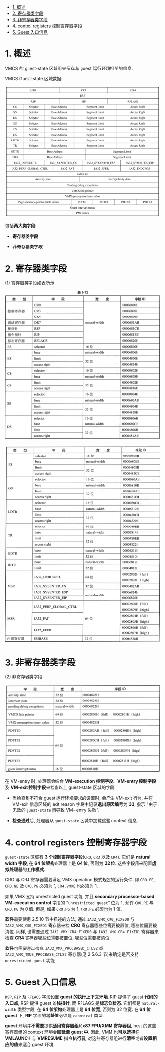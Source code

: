 
<!-- @import "[TOC]" {cmd="toc" depthFrom=1 depthTo=6 orderedList=false} -->

<!-- code_chunk_output -->

- [1. 概述](#1-概述)
- [2. 寄存器类字段](#2-寄存器类字段)
- [3. 非寄存器类字段](#3-非寄存器类字段)
- [4. control registers 控制寄存器字段](#4-control-registers-控制寄存器字段)
- [5. Guest 入口信息](#5-guest-入口信息)

<!-- /code_chunk_output -->

# 1. 概述

VMCS 的 guest-state 区域用来保存与 guest 运行环境相关的信息.

VMCS Guest-state 区域数据:

![2024-06-25-21-18-33.png](./images/2024-06-25-21-18-33.png)

包括**两大类字段**:

- **寄存器类字段**

- **非寄存器类字段**

# 2. 寄存器类字段

(1) 寄存器类字段如表所示.

![2020-08-09-00-27-53.png](./images/2020-08-09-00-27-53.png)

![2020-08-09-00-29-39.png](./images/2020-08-09-00-29-39.png)

# 3. 非寄存器类字段

(2) 非寄存器类字段

![2020-08-09-00-30-32.png](./images/2020-08-09-00-30-32.png)

在 VM-entry 时, 处理器会结合 **VM-execution 控制字段**、**VM-entry 控制字段**及 **VM-exit 控制字段**来检查以上 guest-state 区城的字段.

* 当检查到不符合 guest 运行环境要求的设置时, 会产生 VM-exit 行为, 并在 VM-exit 信息区域的 exit reason 字段中记录**退出原因编号**为 **33**, 指示 "由于无效的 `guest-state` 而导致 VM- entry 失败".

* **检查通过**后, 处理器从 `guest-state` 区城中加载这些 context 信息.

# 4. control registers 控制寄存器字段

`guest-state` 区域有 **3 个控制寄存器字段**(`CRO`, `CR3` 以及 `CR4`). 它们是 **natural width 字段**, 在 **64 位架构**处理器上是 **64 位**, 否则为 **32 位**. 这些字段用来配置**虚拟处理器**的**工作模式**.

CRO 与 CR4 寄存器需要满足 VMX operation 模式规定的运行条件. 即 `CRO.PE`, `CRO.NE` 及 `CRO.PG` 必须为 1, `CR4.VMXE` 也必须为 1.

如果 VMX 支持 unrestricted guest 功能, 并且 **secondary processor-based VM-execution control** 字段的 "`unrestricted guest`" 位为 1, 允许 `CRO.PE` 与 `CRO.PG` 为 0 值. 但是, 如果 `CRO.PG` 为 1, `CRO.PE` 必须也为 1 值.

**软件**需要使用 2.5.10 节中描述的方法, 通过 `IA32_VMX_CR0_FIXED0` 与 `IA32_VMX_CR0_FIXED1` 寄存器来检 **CRO** 寄存器哪些位需要被置位, 哪些位需要被清位. 同样, 也需要通过 `IA32_VMX_CR4_FIXED0` 与 `IA32_VMX_CR4_FIXED1` 寄存器来检查 **CR4** 寄存器哪些位需要被置位, 哪些位需要被清位.

**软件**也需要通过检查 `IA32_VMX_PROCBASED_CTLS2` 或 `IA32_VMX_TRUE_PROCBASE_CTLS2` 寄存器(见 2.5.6.3 节)来确定是否支持  `unrestricted guest` 功能

# 5. Guest 入口信息

`RSP`, `RIP` 及 `RFLAGS` 字段设置 **guest 的执行上下文环境**. RIP 提供了 guest **代码的入口点**, RSP 提供 guest 的**栈指针**, 而 RFLAGS 是**标志位状态**. 它们都是 `natural-width` 类型字段, 在 **64 位架构**处理器上是 **64 位宽**, 否则为 32 位宽. 在 **64 位 guest** 下, **RIP** 字段的**地址值**必须是 `canonical` 类型.

**guest** 环境并**不需要**提供**通用寄存器组**和**x87 FPU/XMM 寄存器组**, host 的这些寄存器组的 context 环境会**顺延至 guest 中**. 因此, VMM 也**可以选择**在 **VMLAUNCH** 与 **VMRESUME** 指令**执行前**, 对这些寄存器组进行**清空**或者**设置相应的值**来适合 guest 环境.

